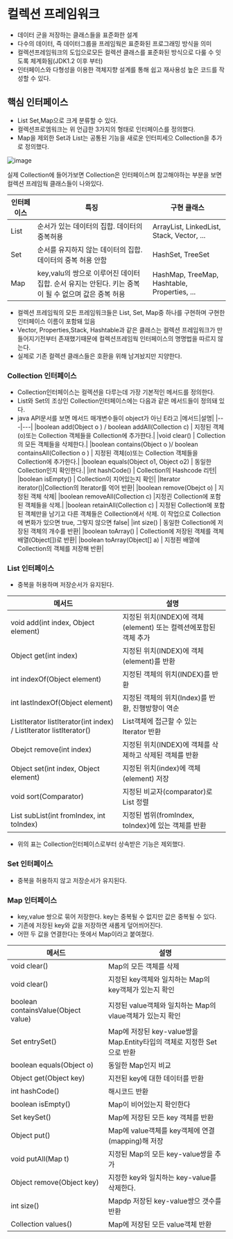 # 컬렉션 프레임워크

- 데이터 군을 저장하는 클래스들을 표준화한 설계
- 다수의 데이터, 즉 데이터그룹을 프레임웍은 표준화된 프로그래밍 방식을 의미
- 컬렉션프레임워크의 도입으로모든 컬렉션 클래스를 표준화된 방식으로 다룰 수 잇도록 체계화됨(JDK1.2 이후 부터)
- 인터페이스와 다형성을 이용한 객체지향 설계를 통해 쉽고 재사용성 높은 코드를 작성할 수 있다.

## 핵심 인터페이스
- List Set,Map으로 크게 분류할 수 있다.
- 컬렉션프로엠워크는 위 언급한 3가지의 형태로 인터페이스를 정의했다.
- Map을 제외한 Set과 List는 공통된 기능을 새로운 인터피세으 Collection을 추가로 정의했다.

![image](https://user-images.githubusercontent.com/78067072/223324038-9e8736c6-670a-4dfd-9e24-c4a177095675.png)

실제 Collection에 들어가보면 Collection은 인터페이스며 참고해야하는 부분을 보면 컬렉션 프레임웍 클래스들이 나와있다.

|인터페이스 |특징| 구현 클래스 |
|---|---|---|
|List| 순서가 있는 데이터의 집합. 데이터의 중복허용|ArrayList, LinkedList, Stack, Vector, ...|
|Set |순서를 유지하지 않는 데이터의 집합. 데이터의 중복 허용 안함| HashSet, TreeSet|
|Map | key,valu의 쌍으로 이루어진 데이터 집합. 순서 유지는 안된다. 키는 중복이 될 수 없으며 값은 중복 허용| HashMap, TreeMap, Hashtable, Properties, ...|

- 컬렉션 프레임웍의 모든 프레임워크들은 List, Set, Map중 하나를 구현하며 구현한 인터페이스 이름이 포함돼 있음
- Vector, Properties,Stack, Hashtable과 같은 클래스는 컬렉션 프레임워크가 만들어지기전부터 존재했기때문에 컬렉션프레임웍 인터페이스의 명명법을 따르지 않는다.
- 실제로 기존 컬렉션 클래스들은 호환을 위해 남겨놨지만 지양한다. 

### Collection 인터페이스 

- Collection인터페이스는 컬렉션을 다루는데 가장 기본적인 메서드를 정의한다. 
- List와 Set의 조상인 Collection인터페이스에는 다음과 같은 메서드들이 정의돼 있다.
- java API문서를 보면 메서드 매개변수들이 object가 아닌  E라고
|메서드|설명|
|---|---|
|boolean add(Object o ) / boolean addAll(Collection  c) | 지정된 객체(o)또는 Collection 객체들을 Collection에 추가한다.|
|void clear() |  Collection의 모든 객체들을 삭제한다.|
|boolean contains(Object o )/ boolean containsAll(Collection o ) | 지정된 객체(o)또는 Collection 객체들을 Collection에 추가한다.|
|boolean equals(Object o1, Object o2) | 동일한 Collection인지 확인한다.|
|int hashCode() | Collection의 Hashcode 리턴|
|boolean isEmpty() |  Collection이 지어있는지 확인|
|Iterator iterator()|Collection의 Iterator를 억어 반환|
|boolean remove(Obejct o) | 지정된 객체 삭제|
|boolean removeAll(Collection c) |지정괸 Collection에 포함된 객체들을 삭제.|
|boolean retainAll(Collection c) | 지정된 Collection에 포함된 객체만을 남기고 다른 객체들은 Collection에서 삭제. 이 작업으로 Collection에 변화가 있으면 true, 그렇지 않으면 false|
|int size() | 동일한 Collection에 저장된 객체의 개수를 반환|
|boolean toArray() | Collection에 저장된 객체를 객체배열(Object[])로 반환|
|boolean toArray(Object[] a) | 지정죈 배열에 Collection의 객체를 저장해 반환|


### List 인터페이스

- 중복을 허용하며 저장순서가 유지된다.

|메서드|설명|
|---|---|
|void add(int index, Object element)| 지정된 위치(INDEX)에 객체(element) 또는 컬렉션에포함된 객체 추가|
|Object get(int index)| 지정된 위치(INDEX)에 객체(element)를 반환|
|int indexOf(Object element)| 지정된 객체의 위치(INDEX)를 반환|
|int lastIndexOf(Object element)| 지정된 객체의 위치(Index)를 반환, 진행방향이 역순|
|ListIterator listIterator(int index) / ListIterator listIterator()| List객체에 접근할 수 있는 Iterator 반환|
|Obejct remove(int index)| 지정된 위치(INDEX)에 객체를 삭제하고 삭제된 객체를 반환|
|Object set(int index, Object element)| 지정된 위치(index)에 객체(element) 저장|
|void sort(Comparator)| 지정된 비교자(comparator)로 List 정렬|
|List subList(int fromIndex, int toIndex)| 지정된 범위(fromIndex, toIndex)에 있는 객체를 반환|

- 위의 표는 Collection인터페이스로부터 상속받은 기능은 제외했다.
### Set 인터페이스

- 중복을 허용하지 않고 저장순서가 유지된다.

### Map 인터페이스

- key,value 쌍으로 묶어 저장한다. key는 중복될 수 없지만 값은 중복될 수 있다.
- 기존에 저장된 key와 값을 저장하면 새롭게 덮어씌어진다.
- 어떤 두 값을 연결한다는 뜻에서 Map이라고 붙여졌다.

|메서드| 설명|
|---|---|
|void clear()| Map의 모든 객체를 삭제|
|void clear()| 지정된 key객체와 일치하는 Map의 key객체가 있는지 확인 |
|boolean containsValue(Object value)| 지정된 value객체와 일치하는 Map의 vlaue객체가 있는지 확인|
|Set entrySet()| Map에 저장된 key-value쌍을 Map.Entity타입의 객체로 지정한 Set으로 반환|
|boolean equals(Object o)| 동일한 Map인지 비교|
|Object get(Object key)| 지전된 key에 대한 데이터를 반환|
|int hashCode()| 해시코드 반환|
|boolean isEmpty()| Map이 비어있는지 확인한다|
|Set keySet()| Map에 저장된 모든 key 객체를 반환|
|Object put()| Map에 value객체를 key객체에 연결(mapping)해 저장|
|void putAll(Map t)| 지정된 Map의 모든 key-value쌍을 추가 |
|Object remove(Object key)| 지정한 key와 일치하는 key-value를 삭제한다.|
|int size()| Mapdp 저장된 key-value쌍으 갯수를 반환|
|Collection values()| Map에 저장된 모든 value객체 반환|
